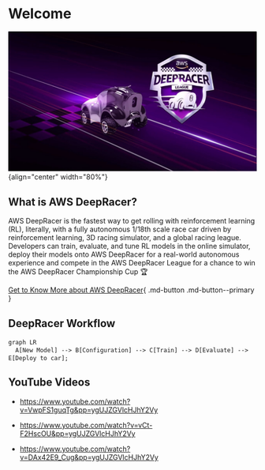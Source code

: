 # Welcome

![deepracer](img/ss14.jpeg){align="center" width="80%"}

## What is AWS DeepRacer?

AWS DeepRacer is the fastest way to get rolling with reinforcement learning (RL), literally, with a fully autonomous 1/18th scale race car driven by reinforcement learning, 3D racing simulator, and a global racing league. Developers can train, evaluate, and tune RL models in the online simulator, deploy their models onto AWS DeepRacer for a real-world autonomous experience and compete in the AWS DeepRacer League for a chance to win the AWS DeepRacer Championship Cup :trophy:

[Get to Know More about AWS DeepRacer](https://aws.amazon.com/deepracer/?nc=sn&loc=1){ .md-button .md-button--primary }

## DeepRacer Workflow

``` mermaid
graph LR
  A[New Model] --> B[Configuration] --> C[Train] --> D[Evaluate] --> E[Deploy to car];
```


## YouTube Videos

- <https://www.youtube.com/watch?v=VwpFS1guqTg&pp=ygUJZGVlcHJhY2Vy>

- <https://www.youtube.com/watch?v=vCt-F2HscOU&pp=ygUJZGVlcHJhY2Vy>

- <https://www.youtube.com/watch?v=DAx42E9_Cug&pp=ygUJZGVlcHJhY2Vy>
